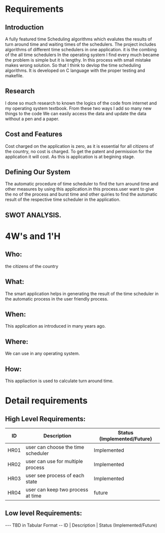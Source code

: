 # Requirements
## Introduction
 A fully featured time Scheduling algorithms which evalutes the results of turn around time and waiting times of the schedulers. The project includes algorithms of different time schedulers in one application. it is the combing of the all time schedulers
 In the operating system I find every much became the problem is simple but it is lengthy. In this process with small mistake makes wrong solution. So that I think to devlop the time scheduling algorithms. 
 It is developed on C language with the proper testing and makefile.


## Research
 I done so much research  to known the logics of the code from internet and  my operating system textbook. From these two ways I add so many new things to the code
We can easily access the data and update the data without a pen and a paper. 
## Cost and Features
Cost charged on the application is zero, as it is essential for all citizens of the country, no cost is charged. To get the patent and permission for the application it will cost. As this is application is at begining stage.
## Defining Our System
The automatic procedure of time scheduler to find the turn around time and other measures by using this application.in this process.user want to give the no of the process and burst time and other quiries to find the automatic result of the respective time scheduler in the application.
## SWOT ANALYSIS.
# 4W&#39;s and 1&#39;H

## Who:

	
 the citizens of the country


## What:

The smart application helps in generating the result of the time scheduler in the automatic process in the user friendly process.

## When:

This application as introduced in many years ago.

## Where:

We can use in any operating system.

## How:

This appliaction is used to calculate turn around time.

# Detail requirements
## High Level Requirements:
 ID   |           Description             | Status (Implemented/Future)
 -----|-----------------------------------|----------------------------
 HR01 | user can choose the time scheduler| Implemented
 HR02 | user can use for multiple process | Implemented
 HR03 | user see  process of each state   | Implemented
 HR04 | user can keep two process at time | future
 
##  Low level Requirements:
--- TBD in Tabular Format 
-- ID | Description | Status (Implemented/Future)